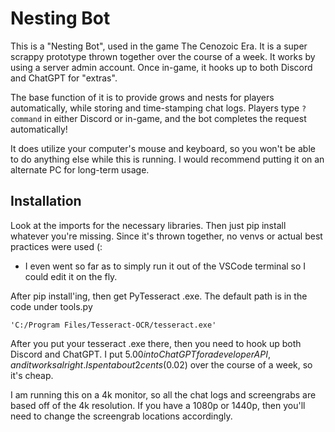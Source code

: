 
# Nesting Bot

This is a "Nesting Bot", used in the game The Cenozoic Era. It is a super scrappy prototype thrown together over the course of a week. It works by using a server admin account. Once in-game, it hooks up to both Discord and ChatGPT for "extras".

The base function of it is to provide grows and nests for players automatically, while storing and time-stamping chat logs. Players type `?command` in either Discord or in-game, and the bot completes the request automatically!

It does utilize your computer's mouse and keyboard, so you won't be able to do anything else while this is running. I would recommend putting it on an alternate PC for long-term usage.


## Installation

Look at the imports for the necessary libraries. Then just pip install whatever you're missing. Since it's thrown together, no venvs or actual best practices were used (:

- I even went so far as to simply run it out of the VSCode terminal so I could edit it on the fly.

After pip install'ing, then get PyTesseract .exe. The default path is in the code under tools.py

`'C:/Program Files/Tesseract-OCR/tesseract.exe'`


After you put your tesseract .exe there, then you need to hook up both Discord and ChatGPT. I put $5.00 into ChatGPT for a developer API, and it works alright. I spent about 2 cents ($0.02) over the course of a week, so it's cheap. 

I am running this on a 4k monitor, so all the chat logs and screengrabs are based off of the 4k resolution. If you have a 1080p or 1440p, then you'll need to change the screengrab locations accordingly. 
